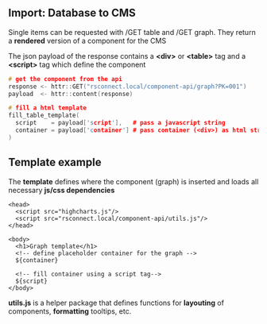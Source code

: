 <!-- .slide: id="httr" -->
## Import: Database to CMS

Single items can be requested with <span class="http">/GET table</span> and <span class="http">/GET graph</span>. They return a **rendered** version of a component for the <span class='cms'>CMS</span>

The json payload of the response contains a **&lt;div>** or **&lt;table>** tag and a **&lt;script>** tag which define the component

```cpp
# get the component from the api
response <- httr::GET("rsconnect.local/component-api/graph?PK=001")
payload  <- httr::content(response)

# fill a html template
fill_table_template(
  script    = payload['script'],   # pass a javascript string
  container = payload['container'] # pass container (<div>) as html string
)
```




<!-- .slide: id="template" -->
## Template example

The **template** defines where the component (graph) is inserted and loads all necessary **js/css dependencies**

```language-html [1-13|6-13|3]
<head>
  <script src="highcharts.js"/>
  <script src="rsconnect.local/component-api/utils.js"/>
</head>

<body>
  <h1>Graph template</h1>
  <!-- define placeholder container for the graph -->
  ${container}

  <!-- fill container using a script tag-->
  ${script}
</body>
```

**utils.js** is a helper package that defines functions for **layouting** of components, **formatting** tooltips, etc.